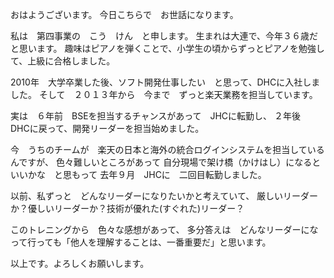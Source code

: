 おはようございます。
今日こちらで　お世話になります。

私は　第四事業の　こう　けん　と申します。
生まれは大連で、今年３６歳だと思います。
趣味はピアノを弾くことで、小学生の頃からずっとピアノを勉強して、上級に合格しました。

2010年　大学卒業した後、ソフト開発仕事したい　と思って、DHCに入社しました。
そして　２０１３年から　今まで　ずっと楽天業務を担当しています。

実は　６年前　BSEを担当するチャンスがあって　JHCに転勤し、
２年後　DHCに戻って、開発リーダーを担当始めました。

今　うちのチームが　楽天の日本と海外の統合ログインシステムを担当しているんですが、
色々難しいところがあって
自分現場で架け橋（かけはし）になるといいかな　と思もって
去年９月　JHCに　二回目転勤しました。

以前、私ずっと　どんなリーダーになりたいかと考えていて、
厳しいリーダーか？優しいリーダーか？技術が優れた(すぐれた)リーダー？

このトレニングから　色々な感想があって、
多分答えは　どんなリーダーになって行っても「他人を理解することは、一番重要だ」と思います。

以上です。よろしくお願いします。
